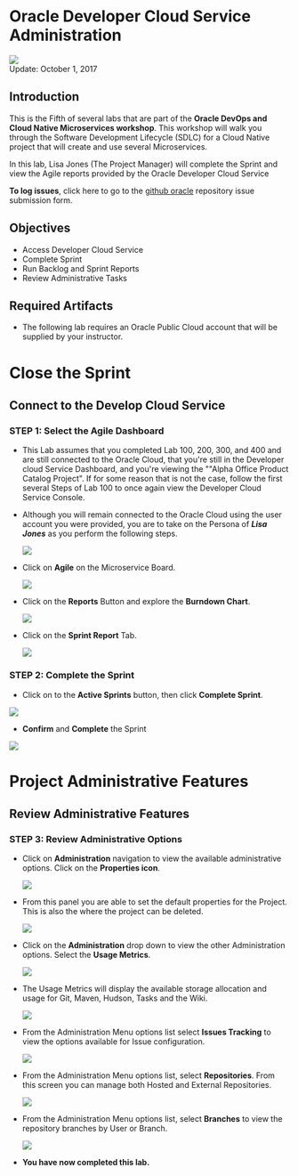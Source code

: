 # Oracle Developer Cloud Service Administration

![](images/500/PictureTitle.png)  
Update: October 1, 2017

## Introduction

This is the Fifth of several labs that are part of the **Oracle DevOps and Cloud Native Microservices workshop**. This workshop will walk you through the Software Development Lifecycle (SDLC) for a Cloud Native project that will create and use several Microservices.

In this lab, Lisa Jones (The Project Manager) will complete the Sprint and view the Agile reports provided by the Oracle Developer Cloud Service


**To log issues**, click here to go to the [github oracle](https://github.com/oracle/learning-library/issues/new) repository issue submission form.

## Objectives
- Access Developer Cloud Service
- Complete Sprint
- Run Backlog and Sprint Reports
- Review Administrative Tasks

## Required Artifacts
- The following lab requires an Oracle Public Cloud account that will be supplied by your instructor.


# Close the Sprint

## Connect to the Develop Cloud Service

### **STEP 1**: Select the Agile Dashboard

- This Lab assumes that you completed Lab 100, 200, 300, and 400 and are still connected to the Oracle Cloud, that you're still in the Developer cloud Service Dashboard, and you're viewing the ""Alpha Office Product Catalog Project". If for some reason that is not the case, follow the first several Steps of Lab 100 to once again view the Developer Cloud Service Console.

- Although you will remain connected to the Oracle Cloud using the user account you were provided, you are to take on the Persona of ***Lisa Jones*** as you perform the following steps.

    ![](images/lisa.png)  

- Click on **Agile** on the Microservice Board.

    ![](images/500/image002.png)

- Click on the **Reports** Button and explore the **Burndown Chart**.

    ![](images/500/image003.png)

- Click on the **Sprint Report** Tab.

    ![](images/500/image003.1.png)

### **STEP 2**: Complete the Sprint

- Click on to the **Active Sprints** button, then click **Complete Sprint**.

![](images/500/image005.png)

- **Confirm** and **Complete** the Sprint

![](images/500/image006.png)


# Project Administrative Features

## Review Administrative Features

### **STEP 3**: Review Administrative Options

- Click on **Administration** navigation to view the available administrative options. Click on the **Properties icon**.

    ![](images/500/image008.png)

- From this panel you are able to set the default properties for the Project. This is also the where the project can be deleted.

    ![](images/500/image009.png)

- Click on the **Administration** drop down to view the other Administration options. Select the **Usage Metrics**.

    ![](images/500/image010.png)

- The Usage Metrics will display the available storage allocation and usage for Git, Maven, Hudson, Tasks and the Wiki.

    ![](images/500/image011.png)

- From the Administration Menu options list select **Issues Tracking** to view the options available for Issue configuration.

    ![](images/500/image012.png)

- From the Administration Menu options list, select **Repositories**. From this screen you can manage both Hosted and External Repositories.

    ![](images/500/image013.png)

- From the Administration Menu options list, select **Branches** to view the repository branches by User or Branch.

    ![](images/500/image014.2.png)

- **You have now completed this lab.**
